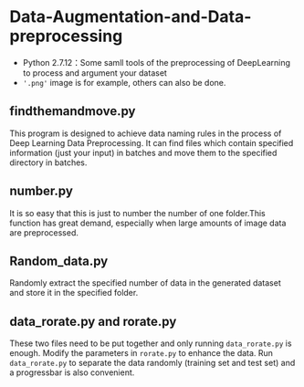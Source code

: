 # Data-Augmentation-and-Data-preprocessing    
* Python 2.7.12：Some samll tools of the preprocessing of DeepLearning to process and argument your dataset      
* `'.png'` image is for example, others can also be done.
## findthemandmove.py
This program is designed to achieve data naming rules in the process of Deep Learning Data Preprocessing. It can find files which contain specified information (just your input) in batches and move them to the specified directory in batches.    
## number.py
It is so easy that this is just to number the number of one folder.This function has great demand, especially when large amounts of image data are preprocessed.
## Random_data.py
Randomly extract the specified number of data in the generated dataset and store it in the specified folder.
## data_rorate.py and rorate.py
These two files need to be put together and only running `data_rorate.py` is enough. Modify the parameters in `rorate.py` to enhance the data. Run `data_rorate.py` to separate the data randomly (training set and test set) and a progressbar is also convenient.
